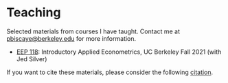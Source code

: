 # Teaching

Selected materials from courses I have taught. Contact me at <pbiscaye@berkeley.edu> for more information.

- [EEP 118](https://github.com/pbiscaye/Teaching/tree/main/EEP118_FA21): Introductory Applied Econometrics, UC Berkeley Fall 2021 (with Jed Silver)

If you want to cite these materials, please consider the following [citation](https://github.com/pbiscaye/Teaching/blob/main/CITATION.md).
